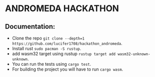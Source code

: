 # ANDROMEDA HACKATHON

## Documentation:

- Clone the repo `git clone --depth=1 https://github.com/lucifer1708/hackathon_andromeda`.
- Install rust `sudo pacman -S rustup`.
- add wasm32 target using rustup `rustup target add wasm32-unknown-unknown`.
- You can run the tests using `cargo test`.
- For building the project you will have to run `cargo wasm`.
